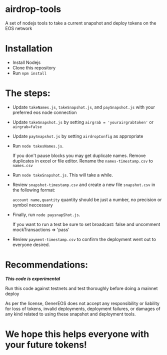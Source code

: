 # airdrop-tools
A set of nodejs tools to take a current snapshot and deploy tokens on the EOS network

# Installation
* Install Nodejs
* Clone this repository
* Run `npm install`

# The steps:
* Update `takeNames.js`, `takeSnapshot.js`, and `paySnapshot.js` with your preferred eos node connection
* Update `takeSnapshot.js` by setting `airgrab = 'yourairgrabtoken'` or `airgrab=false`
* Update `paySnapshot.js` by setting `airdropConfig` as appropriate
* Run `node takesNames.js`.

   If you don't pause blocks you may get duplicate names. Remove duplicates in excel or file editor. Rename the `names-timestamp.csv` to `names.csv`
* Run `node takeSnapshot.js`. This will take a while.
* Review `snapshot-timestamp.csv` and create a new file `snapshot.csv` in the following format:

   `account name,quantity` quantity should be just a number, no precision or symbol neccessary
* Finally, run `node paysnapShot.js`.

   If you want to run a test be sure to set broadcast: false and uncomment mockTransactions => 'pass'
* Review `payment-timestamp.csv` to confirm the deployment went out to everyone desired.

# Recommendations:
***This code is experimental***

Run this code against testnets and test thoroughly before doing a mainnet deploy

As per the license, GenerEOS does not accept any responsibility or liability for loss of tokens, invalid deployments, deployment failures, or damages of any kind related to using these snapshot and deployment tools.

# We hope this helps everyone with your future tokens!
